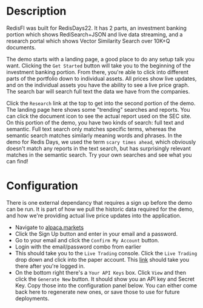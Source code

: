 
# Description
RedisFI was built for RedisDays22.  It has 2 parts, an investment banking portion which shows RediSearch+JSON and live data streaming, and a research portal which shows Vector Similarity Search over 10K+Q documents.

The demo starts with a landing page, a good place to do any setup talk you want.  Clicking the `Get Started` button will take you to the beginning of the investment banking portion.  From there, you're able to click into different parts of the portfolio down to individual assets.  All prices show live updates, and on the individual assets you have the ability to see a live price graph.  The search bar will search full text the data we have from the companies.

Click the `Research` link at the top to get into the second portion of the demo.  The landing page here shows some "trending" searches and reports.  You can click the document icon to see the actual report used on the SEC site.  On this portion of the demo, you have two kinds of search: full text and semantic.  Full text search only matches specific terms, whereas the semantic search matches similarly meaning words and phrases.  In the demo for Redis Days, we used the term `scary times ahead`, which obviously doesn't match any reports in the text search, but has surprisingly relevant matches in the semantic search.  Try your own searches and see what you can find!

# Configuration
There is one external dependancy that requires a sign up before the demo can be run.  It is part of how we pull the historic data required for the demo, and how we're providing actual live price updates into the application.

- Navigate to [alpaca.markets](https://alpaca.markets)
- Click the Sign Up button and enter in your email and a password.
- Go to your email and click the `Confirm My Account` button.
- Login with the email/password combo from earlier
- This should take you to the `Live Trading` console.  Click the `Live Trading` drop down and click into the paper account.  This [link](https://app.alpaca.markets/paper/dashboard/overview) should take you there after you're logged in.
- On the bottom right there's a `Your API Keys` box.  Click `View` and then click the `Generate New` button.  It should show you an API key and Secret Key.  Copy those into the configuration panel below.  You can either come back here to regenerate new ones, or save those to use for future deployments. 